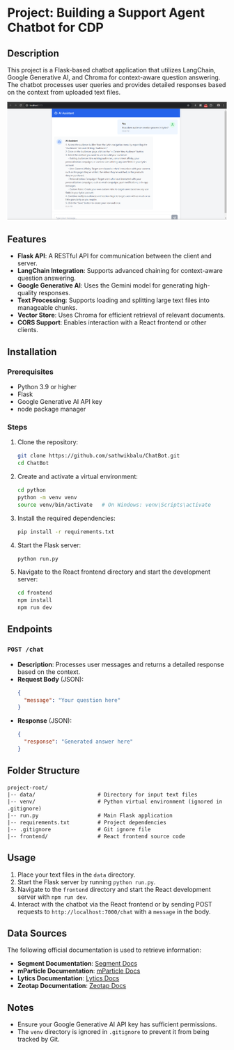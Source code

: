 # Project: Building a Support Agent Chatbot for CDP

## Description

This project is a Flask-based chatbot application that utilizes LangChain, Google Generative AI, and Chroma for context-aware question answering. The chatbot processes user queries and provides detailed responses based on the context from uploaded text files.

![alt text](image.png)

## Features

- **Flask API**: A RESTful API for communication between the client and server.
- **LangChain Integration**: Supports advanced chaining for context-aware question answering.
- **Google Generative AI**: Uses the Gemini model for generating high-quality responses.
- **Text Processing**: Supports loading and splitting large text files into manageable chunks.
- **Vector Store**: Uses Chroma for efficient retrieval of relevant documents.
- **CORS Support**: Enables interaction with a React frontend or other clients.

## Installation

### Prerequisites

- Python 3.9 or higher
- Flask
- Google Generative AI API key
- node package manager

### Steps

1. Clone the repository:

   ```bash
   git clone https://github.com/sathwikbalu/ChatBot.git
   cd ChatBot
   ```

2. Create and activate a virtual environment:

   ```bash
   cd python
   python -m venv venv
   source venv/bin/activate   # On Windows: venv\Scripts\activate
   ```

3. Install the required dependencies:

   ```bash
   pip install -r requirements.txt
   ```

4. Start the Flask server:

   ```bash
   python run.py
   ```

5. Navigate to the React frontend directory and start the development server:

   ```bash
   cd frontend
   npm install
   npm run dev
   ```

## Endpoints

### `POST /chat`

- **Description**: Processes user messages and returns a detailed response based on the context.
- **Request Body** (JSON):
  ```json
  {
    "message": "Your question here"
  }
  ```
- **Response** (JSON):
  ```json
  {
    "response": "Generated answer here"
  }
  ```

## Folder Structure

```
project-root/
|-- data/                    # Directory for input text files
|-- venv/                    # Python virtual environment (ignored in .gitignore)
|-- run.py                   # Main Flask application
|-- requirements.txt         # Project dependencies
|-- .gitignore               # Git ignore file
|-- frontend/                # React frontend source code
```

## Usage

1. Place your text files in the `data` directory.
2. Start the Flask server by running `python run.py`.
3. Navigate to the `frontend` directory and start the React development server with `npm run dev`.
4. Interact with the chatbot via the React frontend or by sending POST requests to `http://localhost:7000/chat` with a `message` in the body.

## Data Sources

The following official documentation is used to retrieve information:

- **Segment Documentation**: [Segment Docs](https://segment.com/docs/?ref=nav)
- **mParticle Documentation**: [mParticle Docs](https://docs.mparticle.com/)
- **Lytics Documentation**: [Lytics Docs](https://docs.lytics.com/)
- **Zeotap Documentation**: [Zeotap Docs](https://docs.zeotap.com/home/en-us/)

## Notes

- Ensure your Google Generative AI API key has sufficient permissions.
- The `venv` directory is ignored in `.gitignore` to prevent it from being tracked by Git.
